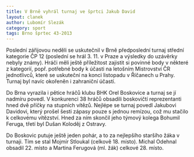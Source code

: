 ```yaml
---
title: V Brně vyhrál turnaj ve šprtci Jakub David
layout: clanek
author: Lubomír Slezák
category: sport
tags: Brno šprtec 43-2013
---
```


Poslední zářijovou neděli se uskutečnil v Brně předposlední turnaj střední kategorie ČP 12 (poslední se hrál 3. 11. v Praze a výsledky do uzávěrky nebyly známy). Hráči měli ještě příležitost zajistit si povinné body v některé z kategorií, popř. potřebné body k účasti na letošním Mistrovství ČR jednotlivců, které se uskuteční na konci listopadu v Říčanech u Prahy. Turnaj byl navíc okořeněn i zahraniční účastí. 

Do Brna vyrazila i pětice hráčů klubu BHK Orel Boskovice a turnaj se jí nadmíru povedl. V konkurenci 38 hráčů obsadili boskovičtí reprezentanti hned dvě příčky na stupních vítězů. Nejlépe se turnaj povedl Jakubovi Davidovi, který prošel šesti zápasy pouze s jednou remízou, což mu stačilo k celkovému vítězství. Hned za ním skončil jeho týmový kolega Bohumil Feruga, třetí byl Dušan Koloděj z Ostravy. 

Do Boskovic putuje ještě jeden pohár, a to za nejlepšího staršího žáka v turnaji. Tím se stal Mojmír Stloukal (celkově 18. místo). Michal Odehnal obsadil 22. místo a Martina Ferugová (ml. žák) celkové 28. místo.